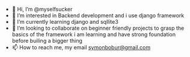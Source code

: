 - 👋 Hi, I’m @myselfsucker
- 👀 I’m interested in Backend development and i use django framework
- 🌱 I’m currently learning django and sqllite3
- 💞️ I’m looking to collaborate on beginner friendly projects to grasp the basics of the framework  i am learning and have strong foundation before builing a bigger thing
- 📫 How to reach me, my email symonbobur@gmail.com

<!---
myselfsucker/myselfsucker is a ✨ special ✨ repository because its `README.md` (this file) appears on your GitHub profile.
You can click the Preview link to take a look at your changes.
--->

